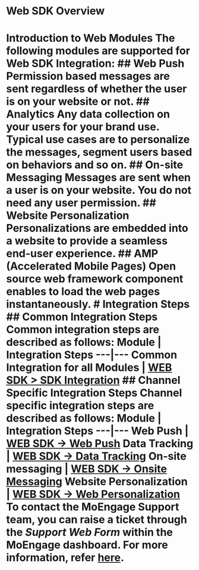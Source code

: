 # Web SDK Overview

# Introduction to Web Modules The following modules are supported for Web SDK Integration: ## Web Push Permission based messages are sent regardless of whether the user is on your website or not. ## Analytics Any data collection on your users for your brand use. Typical use cases are to personalize the messages, segment users based on behaviors and so on. ## On-site Messaging Messages are sent when a user is on your website. You do not need any user permission. ## Website Personalization Personalizations are embedded into a website to provide a seamless end-user experience. ## AMP (Accelerated Mobile Pages) Open source web framework component enables to load the web pages instantaneously. # Integration Steps ## Common Integration Steps Common integration steps are described as follows: Module | Integration Steps ---|--- Common Integration for all Modules | [WEB SDK > SDK Integration](/hc/en-us/articles/360060713252-Web-SDK-Integration) ## Channel Specific Integration Steps Channel specific integration steps are described as follows: Module | Integration Steps ---|--- Web Push | [WEB SDK -> Web Push](/hc/en-us/sections/360013507812-Web-Push) Data Tracking | [WEB SDK -> Data Tracking](/hc/en-us/sections/360013606731-Data-Tracking) On-site messaging | [WEB SDK -> Onsite Messaging](/hc/en-us/sections/360013507832-Onsite-Messaging) Website Personalization | [WEB SDK -> Web Personalization](/hc/en-us/sections/360013771071-Web-Personalization) To contact the MoEngage Support team, you can raise a ticket through the _Support Web Form_ within the MoEngage dashboard. For more information, refer [here](https://help.moengage.com/hc/en-us/articles/19708702327572).
